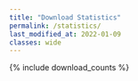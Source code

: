 ```yaml
---
title: "Download Statistics"
permalink: /statistics/
last_modified_at: 2022-01-09
classes: wide
---
```

{% include download_counts %}
